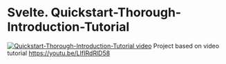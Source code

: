 # Svelte. Quickstart-Thorough-Introduction-Tutorial

[![Quickstart-Thorough-Introduction-Tutorial video](https://img.youtube.com/vi/LIfIRdRlD58/0.jpg)](https://youtu.be/LIfIRdRlD58 "Quickstart-Thorough-Introduction-Tutorial")
Project based on video tutorial https://youtu.be/LIfIRdRlD58
